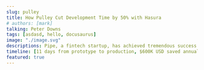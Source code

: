 ```yaml
---
slug: pulley
title: How Pulley Cut Development Time by 50% with Hasura
# authors: [mark]
talking: Peter Downs
tags: [asdasd, hello, docusaurus]
image: "./image.svg"
descriptions: Pipe, a fintech startup, has achieved tremendous success in just a year - over 3,500 customers and over $1 Billion in ARR - and all this with just 11 engineers. Helping fuel this efficiency was Pipe’s decision early on to make Hasura an essential part of their technical architecture, which has provided tangible benefits to their dev processes and their bottom line.
timeline: [11 days from prototype to production, $600K USD saved annually (50% fewer devs), 90% reduction in time for new feature dev]
featured: true
---
```


